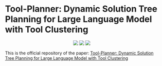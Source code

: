 # Tool-Planner: Dynamic Solution Tree Planning for Large Language Model with Tool Clustering

<p align="center">
<img src='https://img.shields.io/badge/Code%20License-Apache_2.0-green.svg'></a>
<img src='https://img.shields.io/badge/python-3.9+-blue.svg'>
<img src='https://img.shields.io/badge/Data%20License-CC%20By%20NC%204.0-red.svg'>
</p>


This is the official repository of the paper: [Tool-Planner: Dynamic Solution Tree Planning for Large Language Model with Tool Clustering](https://arxiv.org/abs/2406.03807)
